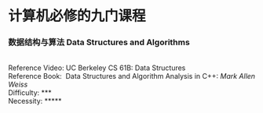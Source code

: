 # 计算机必修的九门课程

### 数据结构与算法 **Data Structures and Algorithms**
\
Reference Video:&nbsp;UC Berkeley CS 61B: Data Structures
\
Reference Book:&nbsp;&nbsp;Data Structures and Algorithm Analysis in C++: *Mark Allen Weiss*
\
Difficulty: ***
\
Necessity: *****
